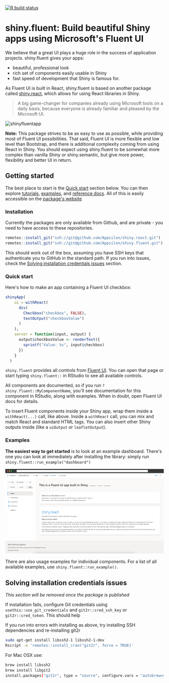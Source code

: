 
<!-- badges: start -->
[![R build status](https://github.com/Appsilon/shiny.fluent/workflows/R-CMD-check/badge.svg)](https://github.com/Appsilon/shiny.fluent/actions)
<!-- badges: end -->

# shiny.fluent: Build beautiful Shiny apps using Microsoft's Fluent UI

We believe that a great UI plays a huge role in the success of application projects. shiny.fluent gives your apps:
- beautiful, professional look
- rich set of components easily usable in Shiny
- fast speed of development that Shiny is famous for.

As Fluent UI is built in React, shiny.fluent is based on another package called [shiny.react](https://github.com/Appsilon/shiny.react), which allows for using React libraries in Shiny.

> A big game-changer for companies already using Microsoft tools on a daily basis, because everyone is already familiar and pleased by the Microsoft UI.

![shinyfluentapp](https://user-images.githubusercontent.com/1421503/97004706-bc396b00-153d-11eb-8fb1-3856e8536f92.gif)

**Note:** This package strives to be as easy to use as possible, while providing most of Fluent UI possibilities. That said, Fluent UI is more flexible and low level than Bootstrap, and there is additional complexity coming from using React in Shiny. You should expect using shiny.fluent to be somewhat more complex than vanilla Shiny or shiny.semantic, but give more power, flexibility and better UI in return.


## Getting started

The best place to start is the [Quick start](#quick-start) section below. You can then explore [tutorials](https://appsilon.github.io/shiny.fluent/articles/first-app.html), [examples](#examples), and [reference docs](https://appsilon.github.io/shiny.fluent/reference/index.html).
All of this is easily accessible on the [package's website](https://appsilon.github.io/shiny.fluent/)

### Installation

Currently the packages are only available from Github, and are private - you need to have access to these repositories.

```R
remotes::install_git("ssh://git@github.com/Appsilon/shiny.react.git")
remotes::install_git("ssh://git@github.com/Appsilon/shiny.fluent.git")
```

This should work out of the box, assuming you have SSH keys that authenticate you to GitHub in the standard path. If you run into issues, check the [Solving installation credentials issues](#solving-installation-credentials-issues) section.

### Quick start

Here's how to make an app containing a Fluent UI checkbox:

```r
shinyApp(
    ui = withReact(
      div(
        Checkbox("checkbox", FALSE),
        textOutput("checkboxValue")
      )
    ),
    server = function(input, output) {
      output$checkboxValue <- renderText({
        sprintf("Value: %s", input$checkbox)
      })
    }
  )
```

`shiny.fluent` provides all controls from [Fluent UI](https://developer.microsoft.com/en-us/fluentui#/controls/web). You can open that page or start typing `shiny.fluent::` in RStudio to see all available controls.

All components are documented, so if you run `?shiny.fluent::MyComponentName`, you'll see documentation for this component in RStudio, along with examples. When in doubt, open Fluent UI docs for details.

To insert Fluent components inside your Shiny app, wrap them inside a `withReact(...)` call, like above. Inside a `withReact` call, you can mix and match React and standard HTML tags. You can also insert other Shiny outputs inside (like a `uiOutput` or `leafletOutput`).

### Examples

**The easiest way to get started** is to look at an example dashboard. There's one you can look at immediately after installing the library: simply run `shiny.fluent::run_example("dashboard")`

![shinyfluentapp](vignettes/images/demo_dashboard.png)

There are also usage examples for individual components. For a list of all available examples, use `shiny.fluent::run_example()`.

## Solving installation credentials issues

_This section will be removed once the package is published_

If installation fails, configure Git credentials using `usethis::use_git_credentials` and `git2r::cred_ssh_key` or `git2r::cred_token`. This should help

If you run into errors with installing as above, try installing SSH dependencies and re-installing git2r

```sh
sudo apt-get install libssh2-1 libssh2-1-dev
Rscript -e 'remotes::install_cran("git2r", force = TRUE)'
```

For Mac OSX use:

```sh
brew install libssh2
brew install libgit2
install.packages("git2r", type = "source", configure.vars = "autobrew=yes")
```
